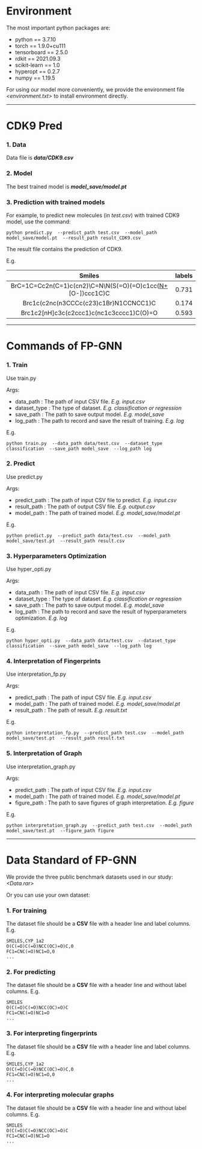 # **Environment**

The most important python packages are:
- python == 3.7.10
- torch == 1.9.0+cu111
- tensorboard == 2.5.0
- rdkit == 2021.09.3
- scikit-learn == 1.0
- hyperopt == 0.2.7
- numpy == 1.19.5

For using our model more conveniently, we provide the environment file *<environment.txt>* to install environment directly.


---
# **CDK9 Pred**
### 1. Data
Data file is ***data/CDK9.csv***

### 2. Model
The best trained model is ***model_save/model.pt***

### 3. Prediction with trained models
For example, to predict new molecules (in *test.csv*) with trained CDK9 model, use the command:

`python predict.py  --predict_path test.csv  --model_path model_save/model.pt  --result_path result_CDK9.csv`

The result file contains the prediction of CDK9. 

E.g.

Smiles|labels
:-:|:-:
BrC=1C=Cc2n(C=1)c(cn2)\C=N\N(S(=O)(=O)c1cc([N+](=O)[O-])ccc1C)C|0.731
Brc1c(c2nc(n3CCCc(c23)c1Br)N1CCNCC1)C|0.174
Brc1c2[nH]c3c(c2ccc1)c(nc1c3cccc1)C(O)=O|0.593


---
# **Commands of FP-GNN**

### **1. Train**
Use train.py

Args:
  - data_path : The path of input CSV file. *E.g. input.csv*
  - dataset_type : The type of dataset. *E.g. classification  or  regression*
  - save_path : The path to save output model. *E.g. model_save*
  - log_path : The path to record and save the result of training. *E.g. log*

E.g.

`python train.py  --data_path data/test.csv  --dataset_type classification  --save_path model_save  --log_path log`

### **2. Predict**
Use predict.py

Args:
  - predict_path : The path of input CSV file to predict. *E.g. input.csv*
  - result_path : The path of output CSV file. *E.g. output.csv*
  - model_path : The path of trained model. *E.g. model_save/model.pt*

E.g.

`python predict.py  --predict_path data/test.csv  --model_path model_save/test.pt  --result_path result.csv`

### **3. Hyperparameters Optimization**
Use hyper_opti.py

Args:
  - data_path : The path of input CSV file. *E.g. input.csv*
  - dataset_type : The type of dataset. *E.g. classification  or  regression*
  - save_path : The path to save output model. *E.g. model_save*
  - log_path : The path to record and save the result of hyperparameters optimization. *E.g. log*

E.g.

`python hyper_opti.py  --data_path data/test.csv  --dataset_type classification  --save_path model_save  --log_path log`

### **4. Interpretation of Fingerprints**
Use interpretation_fp.py

Args:
  - predict_path : The path of input CSV file. *E.g. input.csv*
  - model_path : The path of trained model. *E.g. model_save/model.pt*
  - result_path : The path of result. *E.g. result.txt*

E.g.

`python interpretation_fp.py  --predict_path test.csv  --model_path model_save/test.pt  --result_path result.txt`

### **5. Interpretation of Graph**
Use interpretation_graph.py

Args:
  - predict_path : The path of input CSV file. *E.g. input.csv*
  - model_path : The path of trained model. *E.g. model_save/model.pt*
  - figure_path : The path to save figures of graph interpretation. *E.g. figure*

E.g.

`python interpretation_graph.py  --predict_path test.csv  --model_path model_save/test.pt  --figure_path figure`


---
# **Data Standard of FP-GNN**

We provide the three public benchmark datasets used in our study: *<Data.rar>*

Or you can use your own dataset:
### 1. For training
The dataset file should be a **CSV** file with a header line and label columns. E.g.
```
SMILES,CYP_1a2
O(C(=O)C(=O)NCC(OC)=O)C,0
FC1=CNC(=O)NC1=O,0
...
```
### 2. For predicting
The dataset file should be a **CSV** file with a header line and without label columns. E.g.
```
SMILES
O(C(=O)C(=O)NCC(OC)=O)C
FC1=CNC(=O)NC1=O
...
```
### 3. For interpreting fingerprints
The dataset file should be a **CSV** file with a header line and label columns. E.g.
```
SMILES,CYP_1a2
O(C(=O)C(=O)NCC(OC)=O)C,0
FC1=CNC(=O)NC1=O,0
...
```
### 4. For interpreting molecular graphs
The dataset file should be a **CSV** file with a header line and without label columns. E.g.
```
SMILES
O(C(=O)C(=O)NCC(OC)=O)C
FC1=CNC(=O)NC1=O
...
```

